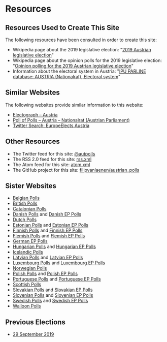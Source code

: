 # Resources

## Resources Used to Create This Site

The following resources have been consulted in order to create this site:

+ Wikipedia page about the 2019 legislative election: "[2019 Austrian legislative election](https://en.wikipedia.org/wiki/2019_Austrian_legislative_election)"
+ Wikipedia page about the opinion polls for the 2019 legislative election: "[Opinion polling for the 2019 Austrian legislative election](https://en.wikipedia.org/wiki/Opinion_polling_for_the_2019_Austrian_legislative_election)"
+ Information about the electoral system in Austria: "[IPU PARLINE database: AUSTRIA (Nationalrat), Electoral system](http://archive.ipu.org/parline-e/reports/2017_B.htm)"

## Similar Websites

The following websites provide similar information to this website:

+ [Electograph – Austria](http://www.electograph.com/search/label/Austria)
+ [Poll of Polls – Austria – Nationalrat (Austrian Parliament)](https://pollofpolls.eu/AT)
+ [Twitter Search: EuropeElects Austria](https://twitter.com/search?f=tweets&vertical=default&q=europeelects%20austria&src=typd)

## Other Resources

+ The Twitter feed for this site: [@autpolls](https://twitter.com/autpolls)
+ The RSS 2.0 feed for this site: [rss.xml](rss.xml)
+ The Atom feed for this site: [atom.xml](atom.xml)
+ The GitHub project for this site: [filipvanlaenen/austrian_polls](https://github.com/filipvanlaenen/austrian_polls)

## Sister Websites

+ [Belgian Polls](https://filipvanlaenen.github.io/belgian_polls/)
+ [British Polls](https://filipvanlaenen.github.io/british_polls/)
+ [Catalonian Polls](https://filipvanlaenen.github.io/catalonian_polls/)
+ [Danish Polls](https://filipvanlaenen.github.io/danish_polls/) and [Danish EP Polls](https://filipvanlaenen.github.io/danish_ep_polls/)
+ [Dutch Polls](https://filipvanlaenen.github.io/dutch_polls/)
+ [Estonian Polls](https://filipvanlaenen.github.io/estonian_polls/) and [Estonian EP Polls](https://filipvanlaenen.github.io/estonian_ep_polls/)
+ [Finnish Polls](https://filipvanlaenen.github.io/finnish_polls/) and [Finnish EP Polls](https://filipvanlaenen.github.io/finnish_ep_polls/)
+ [Flemish Polls](https://filipvanlaenen.github.io/flemish_polls/) and [Flemish EP Polls](https://filipvanlaenen.github.io/flemish_ep_polls/)
+ [German EP Polls](https://filipvanlaenen.github.io/german_ep_polls/)
+ [Hungarian Polls](https://filipvanlaenen.github.io/hungarian_polls/) and [Hungarian EP Polls](https://filipvanlaenen.github.io/hungarian_ep_polls/)
+ [Icelandic Polls](https://filipvanlaenen.github.io/icelandic_polls/)
+ [Latvian Polls](https://filipvanlaenen.github.io/latvian_polls/) and [Latvian EP Polls](https://filipvanlaenen.github.io/latvian_ep_polls/)
+ [Luxembourg Polls](https://filipvanlaenen.github.io/luxembourg_polls/) and [Luxembourg EP Polls](https://filipvanlaenen.github.io/luxembourg_ep_polls/)
+ [Norwegian Polls](https://filipvanlaenen.github.io/norwegian_polls/)
+ [Polish Polls](https://filipvanlaenen.github.io/polish_polls/) and [Polish EP Polls](https://filipvanlaenen.github.io/polish_ep_polls/)
+ [Portuguese Polls](https://filipvanlaenen.github.io/portuguese_polls/) and [Portuguese EP Polls](https://filipvanlaenen.github.io/portuguese_ep_polls/)
+ [Scottish Polls](https://filipvanlaenen.github.io/scottish_polls/)
+ [Slovakian Polls](https://filipvanlaenen.github.io/slovakian_polls/) and [Slovakian EP Polls](https://filipvanlaenen.github.io/slovakian_ep_polls/)
+ [Slovenian Polls](https://filipvanlaenen.github.io/slovenian_polls/) and [Slovenian EP Polls](https://filipvanlaenen.github.io/slovenian_ep_polls/)
+ [Swedish Polls](https://filipvanlaenen.github.io/swedish_polls/) and [Swedish EP Polls](https://filipvanlaenen.github.io/swedish_ep_polls/)
+ [Walloon Polls](https://filipvanlaenen.github.io/walloon_polls/)

## Previous Elections

+ [29 September 2019](20190929/index.html)

